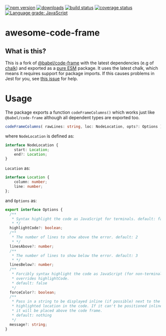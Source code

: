 [![npm version][npm-image]][npm-url]
[![downloads][downloads-image]][npm-url]
[![build status][build-image]][build-url]
[![coverage status][coverage-image]][coverage-url]
[![Language grade: JavaScript][lgtm-image]][lgtm-url]


# awesome-code-frame

## What is this?

This is a fork of [@babel/code-frame](https://www.npmjs.com/package/@babel/code-frame) with the latest dependencies (e.g of [chalk](https://www.npmjs.com/package/chalk)) and exported as a [pure ESM][pure-esm] package. It uses the latest chalk, which means it requires support for package imports. If this causes problems in Jest for you, see [this issue](https://github.com/chalk/chalk/issues/532) for help.


# Usage

The package exports a function `codeFrameColumns()` which works just like `@babel/code-frame` although all dependent types are exported too.

```ts
codeFrameColumns( rawLines: string, loc: NodeLocation, opts?: Options ): string;
```

where `NodeLocation` is defined as:

```ts
interface NodeLocation {
    start: Location;
    end?: Location;
}
```

`Location` as:

```ts
interface Location {
    column: number;
    line: number;
};
```

and `Options` as:

```ts
export interface Options {
  /**
   * Syntax highlight the code as JavaScript for terminals. default: false
   * */
  highlightCode?: boolean;
  /**
   * The number of lines to show above the error. default: 2
   * */
  linesAbove?: number;
  /**
   * The number of lines to show below the error. default: 3
   * */
  linesBelow?: number;
  /**
   * Forcibly syntax highlight the code as JavaScript (for non-terminals);
   * overrides highlightCode.
   * default: false
   */
  forceColor?: boolean;
  /**
   * Pass in a string to be displayed inline (if possible) next to the
   * highlighted location in the code. If it can't be positioned inline,
   * it will be placed above the code frame.
   * default: nothing
   */
  message?: string;
}
```



[npm-image]: https://img.shields.io/npm/v/awesome-code-frame.svg
[npm-url]: https://npmjs.org/package/awesome-code-frame
[downloads-image]: https://img.shields.io/npm/dm/awesome-code-frame.svg
[build-image]: https://img.shields.io/github/workflow/status/grantila/awesome-code-frame/Master.svg
[build-url]: https://github.com/grantila/awesome-code-frame/actions?query=workflow%3AMaster
[coverage-image]: https://coveralls.io/repos/github/grantila/awesome-code-frame/badge.svg?branch=master
[coverage-url]: https://coveralls.io/github/grantila/awesome-code-frame?branch=master
[lgtm-image]: https://img.shields.io/lgtm/grade/javascript/g/grantila/awesome-code-frame.svg?logo=lgtm&logoWidth=18
[lgtm-url]: https://lgtm.com/projects/g/grantila/awesome-code-frame/context:javascript
[pure-esm]: https://gist.github.com/sindresorhus/a39789f98801d908bbc7ff3ecc99d99c
